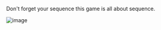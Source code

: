 Don't forget your sequence this game is all about sequence.

![image](https://github.com/darshan1005/javaScript_projects/assets/114302987/de6d3bf7-3299-4fa1-b225-e008018497c0)
